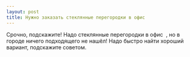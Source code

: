 ```yaml
---
layout: post 
title: Нужно заказать стеклянные перегородки в офис ‌ ‌ 
--- 
```

Срочно, подскажите! Надо стеклянные перегородки в офис ‌ ‌, но в городе ничего подходящего не нашёл! Надо быстро найти хороший вариант, подскажите советом.